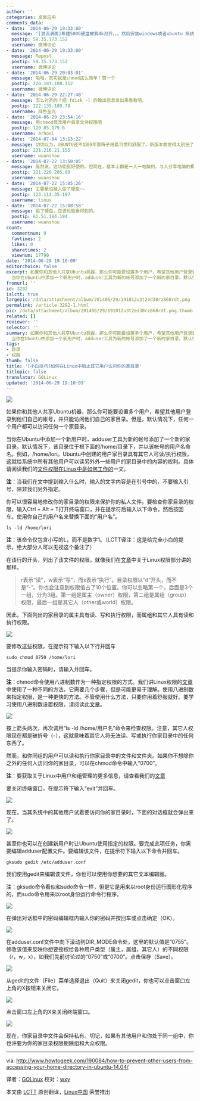 ```yaml
---
author: ''
categories: 桌面应用
comments_data:
- date: '2014-06-29 19:33:00'
  message: '[泪流满面]希捷500G硬盘被我4k对齐。。。然后安装windows或者ubuntu 系统登录界面特别卡。。。[泪]咋整啊'
  postip: 59.35.173.152
  username: 微博评论
- date: '2014-06-29 19:33:00'
  message: Repost
  postip: 59.35.173.152
  username: 微博评论
- date: '2014-06-29 20:03:01'
  message: 哈哈，其实就是chmod这么简单！赞一个
  postip: 220.181.108.112
  username: 微博评论
- date: '2014-06-29 22:27:40'
  message: 怎么对齐的？把 fdisk -l 的输出信息发出来看看吧。
  postip: 222.135.189.78
  username: 绿色圣光
- date: '2014-06-29 23:54:16'
  message: 用chmod修改用户目录文件权限吧
  postip: 120.85.179.6
  username: arhool
- date: '2014-07-04 13:13:22'
  message: 切切以为，UBUNTU还不如09年那阵子用着习惯和舒服了。新版本都觉得太别扭了。
  postip: 221.216.21.155
  username: wuanshou
- date: '2014-07-22 13:50:05'
  message: 虽然说，这功能挺好使的。但现在，基本上都是一人一电脑的。与人分享电脑的概率还是蛮低的。
  postip: 221.220.205.80
  username: wuanshou
- date: '2014-07-22 15:05:26'
  message: 主要是怕被人偷了硬盘~~
  postip: 123.114.35.197
  username: linux
- date: '2014-07-22 15:08:58'
  message: 偷了硬盘，应该也能看得到的。
  postip: 61.51.184.194
  username: wuanshou
count:
  commentnum: 9
  favtimes: 2
  likes: 0
  sharetimes: 2
  viewnum: 17790
date: '2014-06-29 19:10:09'
editorchoice: false
excerpt: 如果你和其他人共享Ubuntu机器，那么你可能要设置多个用户，希望其他用户登录到他们自己的帐号，并只能访问他们自己的家目录。但是，默认情况下，任何一个用户都可以访问任何一个家目录。
  当你在Ubuntu中添加一个新用户时，adduser工具为新的帐号添加了一个新的家目录。默认情况下，该目录位于根下面的/home/目录下，并以该帐号的用户名命名。例如，/home/lori。Ubuntu中创建的用户家目录具有其它人可读/执行权限，这就给系统中所有其他用户可以读另外外一些用户的家目录中的内容的权利。具体请阅读我们的文件权限在Linux中是如何工作的一
fromurl: ''
id: 3292
islctt: true
largepic: /data/attachment/album/201406/29/191012u3t2ed38rz868rdt.png
permalink: /article-3292-1.html
pic: /data/attachment/album/201406/29/191012u3t2ed38rz868rdt.png.thumb.jpg
related: []
reviewer: ''
selector: ''
summary: 如果你和其他人共享Ubuntu机器，那么你可能要设置多个用户，希望其他用户登录到他们自己的帐号，并只能访问他们自己的家目录。但是，默认情况下，任何一个用户都可以访问任何一个家目录。
  当你在Ubuntu中添加一个新用户时，adduser工具为新的帐号添加了一个新的家目录。默认情况下，该目录位于根下面的/home/目录下，并以该帐号的用户名命名。例如，/home/lori。Ubuntu中创建的用户家目录具有其它人可读/执行权限，这就给系统中所有其他用户可以读另外外一些用户的家目录中的内容的权利。具体请阅读我们的文件权限在Linux中是如何工作的一
tags:
- 目录
- 权限
thumb: false
title: '[小白技巧]如何在Linux中阻止其它用户访问你的家目录'
titlepic: false
translator: GOLinux
updated: '2014-06-29 19:10:09'
---
```


![](/data/attachment/album/201406/29/191012u3t2ed38rz868rdt.png)


如果你和其他人共享Ubuntu机器，那么你可能要设置多个用户，希望其他用户登录到他们自己的帐号，并只能访问他们自己的家目录。但是，默认情况下，任何一个用户都可以访问任何一个家目录。


当你在Ubuntu中添加一个新用户时，adduser工具为新的帐号添加了一个新的家目录。默认情况下，该目录位于根下面的/home/目录下，并以该帐号的用户名命名。例如，/home/lori。Ubuntu中创建的用户家目录具有其它人可读/执行权限，这就给系统中所有其他用户可以读另外外一些用户的家目录中的内容的权利。具体请阅读我们的[文件权限在Linux中是如何工作的](http://www.howtogeek.com/67987/htg-explains-how-do-linux-file-permissions-work/)一文。


**注**：当我们在文中提到输入什么时，输入的文字内容是在引号中的，不要输入引号，除非我们另外指定。


你可以很容易地修改你的家目录的权限来保护你的私人文件。要检查你家目录的权限，输入Ctrl + Alt + T打开终端窗口，并在提示符后输入以下命令，然后按回车。使用你自己的用户名来替换下面的“用户名”。



```
ls -ld /home/lori

```

**注**：该命令仅包含小写的L，而不是数字1。（LCTT译注：这是给完全小白的提示，绝大部分人可以无视这个备注了）


在该行的开头，列出了该文件的权限。就像我们在[文章](http://www.howtogeek.com/67987/htg-explains-how-do-linux-file-permissions-work/)中关于Linux权限部分讲的那样。



> 
> r表示“读”，w表示“写”，而x表示“执行”。目录权限以“d”开头，而不是“-”。你也会注意到权限值占了10个位置。你可以忽略第一个，后面是3个一组，分为3组。第一组是属主（owner）权限，第二组是属组（group）权限，最后一组是其它人（other或world）权限。
> 
> 
> 


因此，下面列出的家目录的属主具有读、写和执行权限，而属组和其它人具有读和执行权限。


![](/data/attachment/album/201406/29/191016rwm11wmmiintn2it.png)


要修改这些权限，在提示符下输入以下行并回车



```
sudo chmod 0750 /home/lori

```

当提示你输入密码时，请输入并回车。


**注**：chmod命令使用八进制数作为一种指定权限的方式。我们讲Linux权限的[文章](http://www.howtogeek.com/67987/htg-explains-how-do-linux-file-permissions-work/)中使用了一种不同的方法，它需要几个步骤，但是可能更易于理解。使用八进制数来指定权限，是一种更快的方法。不管使用什么方法，只要你用着舒服就好。要学习使用八进制数设置权限，请阅读此[文章](http://www.linux.org/threads/file-permissions-chmod.4094/)。


![](/data/attachment/album/201406/29/191017en1cruur1tczwe1z.png)


按上箭头两次，再次调用“ls -ld /home/用户名”命令来检查权限。注意，其它人权限现在都是破折号（-），这就意味着其它人将无法读、写或执行你家目录中的任何东西了。


然而，和你同组的用户可以读和执行你家目录中的文件和文件夹。如果你不想除你之外的任何人访问你的家目录，可以在chmod命令中输入“0700”。


**注**：要获取关于Linux中用户和组管理的更多信息，请查看我们的[文章](http://www.howtogeek.com/howto/36845/the-beginners-guide-to-managing-users-and-groups-in-linux/)


要关闭终端窗口，在提示符下输入“exit”并回车。


![](/data/attachment/album/201406/29/191018fdavmv82de5q8top.png)


现在，当其系统中的其他用户试着要访问你的家目录时，下面的对话框就会弹出来了。


![](/data/attachment/album/201406/29/191019c3h8jogchonaaag5.png)


甚至你也可以在创建新用户时让Ubuntu使用指定的权限。要完成此项任务，你需要编辑adduser配置文件。要编辑该文件，在提示符下输入以下命令并回车。



```
gksudo gedit /etc/adduser.conf

```

我们使用gedit来编辑该文件，你也可以使用你想要的其它文本编辑器。


注：gksudo命令看似和sudo命令一样，但是它是用来以root身份运行图形化程序的，而sudo命令用来以root身份运行命令行程序。


![](/data/attachment/album/201406/29/191020ntf0hni6oxz0xhtc.png)


在弹出对话框中的密码编辑框内输入你的密码并按回车或点击确定（OK）。


![](/data/attachment/album/201406/29/191021ri3eoqb7c8xxzz3e.png)


在adduser.conf文件中向下滚动到DIR\_MODE命令处，这里的默认值是“0755”。修改该值来反映你想要授权给各种用户类型（属主，属组，其它人）的不同权限（r，w，x），如我们先前讨论过的“0750”或“0700”。点击保存（Save）。


![](/data/attachment/album/201406/29/191023wrnw5jkrpnsjssue.png)


从gedit的文件（File）菜单选择退出（Quit）来关闭gedit，你也可以点击窗口左上角的X按钮来关闭它。


![](/data/attachment/album/201406/29/191024o3tzt3yqo43jyz3k.png)


点击窗口左上角的X来关闭终端窗口。


![](/data/attachment/album/201406/29/191025t0ktt2gi9xt9rxlg.png)


现在，你家目录中文件会保持私有。切记，如果有其他用户和你处于同一组中，你也许要为你的家目录权限剔除组和大众权限。




---


via: <http://www.howtogeek.com/190084/how-to-prevent-other-users-from-accessing-your-home-directory-in-ubuntu-14.04/>


译者：[GOLinux](https://github.com/GOLinux) 校对：[wxy](https://github.com/wxy)


本文由 [LCTT](https://github.com/LCTT/TranslateProject) 原创翻译，[Linux中国](http://linux.cn/) 荣誉推出